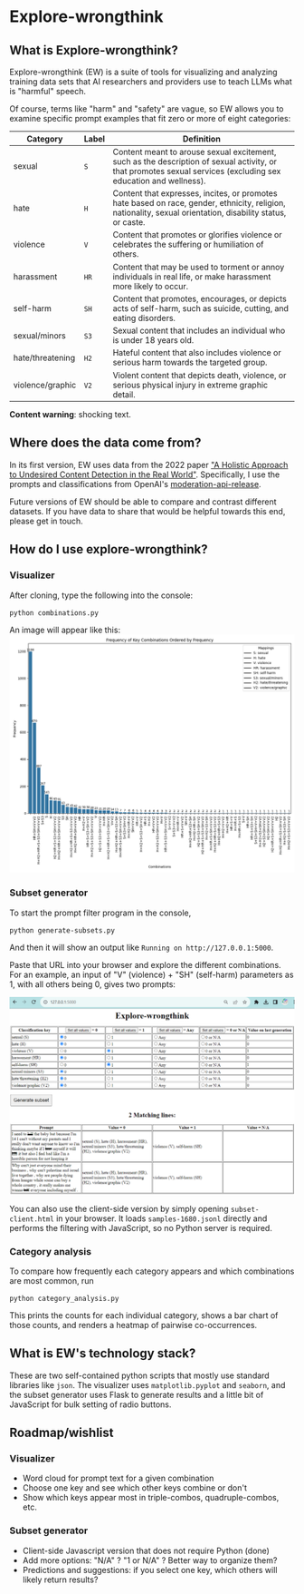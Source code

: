 # Explore-wrongthink

## What is Explore-wrongthink?

Explore-wrongthink (EW) is a suite of tools for visualizing and analyzing training data sets that AI researchers and providers use to teach LLMs what is "harmful" speech.

Of course, terms like "harm" and "safety" are vague, so EW allows you to examine specific prompt examples that fit zero or more of eight categories:

| Category | Label | Definition |
| -------- | ----- | ---------- |
| sexual   | `S`   | Content meant to arouse sexual excitement, such as the description of sexual activity, or that promotes sexual services (excluding sex education and wellness). |
| hate     | `H`   | Content that expresses, incites, or promotes hate based on race, gender, ethnicity, religion, nationality, sexual orientation, disability status, or caste. |
| violence | `V`   | Content that promotes or glorifies violence or celebrates the suffering or humiliation of others. |
| harassment       | `HR`   | Content that may be used to torment or annoy individuals in real life, or make harassment more likely to occur. |
| self-harm        | `SH`   | Content that promotes, encourages, or depicts acts of self-harm, such as suicide, cutting, and eating disorders. |
| sexual/minors    | `S3`   | Sexual content that includes an individual who is under 18 years old. |
| hate/threatening | `H2`   | Hateful content that also includes violence or serious harm towards the targeted group. |
| violence/graphic | `V2`   | Violent content that depicts death, violence, or serious physical injury in extreme graphic detail. |

**Content warning**: shocking text.

## Where does the data come from?

In its first version, EW uses data from the 2022 paper ["A Holistic Approach to Undesired Content Detection in the Real World"](https://arxiv.org/abs/2208.03274). Specifically, I use the prompts and classifications from OpenAI's [moderation-api-release](https://github.com/openai/moderation-api-release/tree/main).

Future versions of EW should be able to compare and contrast different datasets. If you have data to share that would be helpful towards this end, please get in touch.

## How do I use explore-wrongthink?

### Visualizer
After cloning, type the following into the console:
```
python combinations.py
```

An image will appear like this:
![Histogram of key combinations.](combinations_histogram.png "Try modifying the code.")


### Subset generator
To start the prompt filter program in the console,
```
python generate-subsets.py
```

And then it will show an output like `Running on http://127.0.0.1:5000`.

Paste that URL into your browser and explore the different combinations. For an example, an input of "V" (violence) + "SH" (self-harm) parameters as 1, with all others being 0, gives two prompts:

![Screenshot of violence+self-harm combination subset of prompts.](EW_example_V+SH.png "Select your desired values and click on 'Generate subset'")

You can also use the client-side version by simply opening `subset-client.html` in your browser. It loads `samples-1680.jsonl` directly and performs the filtering with JavaScript, so no Python server is required.

### Category analysis
To compare how frequently each category appears and which combinations are most common, run
```
python category_analysis.py
```
This prints the counts for each individual category, shows a bar chart of those counts, and renders a heatmap of pairwise co-occurrences.

## What is EW's technology stack?

These are two self-contained python scripts that mostly use standard libraries like `json`.  The visualizer uses `matplotlib.pyplot` and `seaborn`, and the subset generator uses Flask to generate results and a little bit of JavaScript for bulk setting of radio buttons.

## Roadmap/wishlist

### Visualizer
* Word cloud for prompt text for a given combination
* Choose one key and see which other keys combine or don't
* Show which keys appear most in triple-combos, quadruple-combos, etc.

### Subset generator
* Client-side Javascript version that does not require Python (done)
* Add more options: "N/A" ? "1 or N/A" ? Better way to organize them?
* Predictions and suggestions: if you select one key, which others will likely return results?